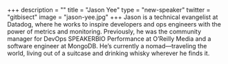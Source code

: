 +++
description = ""
title = "Jason Yee"
type = "new-speaker"
twitter = "gitbisect"
image = "jason-yee.jpg"
+++
Jason is a technical evangelist at Datadog, where he works to inspire developers and ops engineers with the power of metrics and monitoring. Previously, he was the community manager for DevOps SPEAKERBIO Performance at O’Reilly Media and a software engineer at MongoDB. He’s currently a nomad—traveling the world, living out of a suitcase and drinking whisky wherever he finds it.
